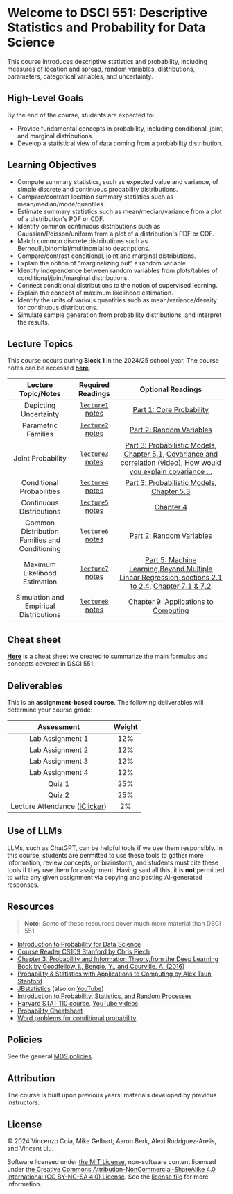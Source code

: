 Welcome to DSCI 551: Descriptive Statistics and Probability for Data Science
============================

This course introduces descriptive statistics and probability, including measures of location and spread, random variables, distributions, parameters, categorical variables, and uncertainty.

## High-Level Goals

By the end of the course, students are expected to:

- Provide fundamental concepts in probability, including conditional, joint, and marginal distributions.
- Develop a statistical view of data coming from a probability distribution.

## Learning Objectives

- Compute summary statistics, such as expected value and variance, of simple discrete and continuous probability distributions.
- Compare/contrast location summary statistics such as mean/median/mode/quantiles.
- Estimate summary statistics such as mean/median/variance from a plot of a distribution's PDF or CDF.
- Identify common continuous distributions such as Gaussian/Poisson/uniform from a plot of a distribution's PDF or CDF.
- Match common discrete distributions such as Bernoulli/binomial/multinomial to descriptions.
- Compare/contrast conditional, joint and marginal distributions. 
- Explain the notion of "marginalizing out" a random variable.
- Identify independence between random variables from plots/tables of conditional/joint/marginal distributions.
- Connect conditional distributions to the notion of supervised learning.
- Explain the concept of maximum likelihood estimation.
- Identify the units of various quantities such as mean/variance/density for continuous distributions.
- Simulate sample generation from probability distributions, and interpret the results.

## Lecture Topics

This course occurs during **Block 1** in the 2024/25 school year. The course notes can be accessed [**here**](https://ubc-mds.github.io/DSCI_551_stat-prob-dsci_students/README.html).

| Lecture Topic/Notes | Required Readings | Optional Readings |
|:-------------------------------------------------------------:|:-------------------:|:-------------------:|
| Depicting Uncertainty | [`lecture1` notes](https://ubc-mds.github.io/DSCI_551_stat-prob-dsci/notes/01_lecture-uncertainty.html) | [Part 1: Core Probability](https://chrispiech.github.io/probabilityForComputerScientists/en/part1/probability/)|
| Parametric Families | [`lecture2` notes](https://ubc-mds.github.io/DSCI_551_stat-prob-dsci/notes/02_lecture-parametric-families.html) |  [Part 2: Random Variables](https://chrispiech.github.io/probabilityForComputerScientists/en/part2/rvs/)|
| Joint Probability | [`lecture3` notes](https://ubc-mds.github.io/DSCI_551_stat-prob-dsci/notes/03_lecture-joint.html) | [Part 3: Probabilistic Models](https://chrispiech.github.io/probabilityForComputerScientists/en/part3/joint/), [Chapter 5.1](https://www.alextsun.com/files/Prob_Stat_for_CS_Book.pdf), [Covariance and correlation (video)](https://www.youtube.com/watch?v=KDw3hC2YNFc), [How would you explain covariance ...](https://stats.stackexchange.com/questions/18058/how-would-you-explain-covariance-to-someone-who-understands-only-the-mean) |
| Conditional Probabilities | [`lecture4` notes](https://ubc-mds.github.io/DSCI_551_stat-prob-dsci/notes/04_lecture-conditional.html) | [Part 3: Probabilistic Models](https://chrispiech.github.io/probabilityForComputerScientists/en/part3/joint/), [Chapter 5.3](https://www.alextsun.com/files/Prob_Stat_for_CS_Book.pdf)|
| Continuous Distributions | [`lecture5` notes](https://ubc-mds.github.io/DSCI_551_stat-prob-dsci/notes/05_lecture-continuous.html) |[Chapter 4](https://www.alextsun.com/files/Prob_Stat_for_CS_Book.pdf) |
| Common Distribution Families and Conditioning | [`lecture6` notes](https://ubc-mds.github.io/DSCI_551_stat-prob-dsci/notes/06_lecture-continuous-families.html) |[Part 2: Random Variables](https://chrispiech.github.io/probabilityForComputerScientists/en/part2/rvs/)|
| Maximum Likelihood Estimation | [`lecture7` notes](https://ubc-mds.github.io/DSCI_551_stat-prob-dsci/notes/07_lecture-maximum-likelihood-estimation.html)| [Part 5: Machine Learning](https://chrispiech.github.io/probabilityForComputerScientists/en/part5/parameter_estimation/),[Beyond Multiple Linear Regression, sections 2.1 to 2.4](https://bookdown.org/roback/bookdown-BeyondMLR/ch-beyondmost.html#sex_unconditional_model), [Chapter 7.1 & 7.2](https://www.alextsun.com/files/Prob_Stat_for_CS_Book.pdf) |
| Simulation and Empirical Distributions | [`lecture8` notes](https://ubc-mds.github.io/DSCI_551_stat-prob-dsci/notes/08_lecture-simulation.html) |[Chapter 9: Applications to Computing](https://www.alextsun.com/files/Prob_Stat_for_CS_Book.pdf)|

## Cheat sheet

[**Here**](https://ubc-mds.github.io/DSCI_551_stat-prob-dsci/notes/appendix-prob-cheatsheet.html) is a cheat sheet we created to summarize the main formulas and concepts covered in DSCI 551.

## Deliverables

This is an **assignment-based course**. The following deliverables will determine your course grade:

| Assessment       | Weight  | 
| :---:            | :---:   |
| Lab Assignment 1 | 12%     |
| Lab Assignment 2 | 12%     |
| Lab Assignment 3 | 12%     |
| Lab Assignment 4 | 12%     |
| Quiz 1           | 25%     |
| Quiz 2           | 25%     |
| Lecture Attendance ([iClicker](https://student.iclicker.com/#/login))   | 2%     |

## Use of LLMs

LLMs, such as ChatGPT, can be helpful tools if we use them responsibly. In this course, students are permitted to use these tools to gather more information, review concepts, or brainstorm, and students must cite these tools if they use them for assignment. Having said all this, it is **not** permitted to write any given assignment via copying and pasting AI-generated responses.

## Resources

> **Note:** Some of these resources cover much more material than DSCI 551.

- [Introduction to Probability for Data Science](https://probability4datascience.com/)
- [Course Reader CS109 Stanford by Chris Piech](https://chrispiech.github.io/probabilityForComputerScientists/en/index.html)
- [Chapter 3: Probability and Information Theory,from the Deep Learning Book by Goodfellow, I., Bengio, Y., and Courville, A. (2016)](https://www.deeplearningbook.org/contents/prob.html)
- [Probability & Statistics with Applications to Computing by Alex Tsun, Stanford](https://www.alextsun.com/files/Prob_Stat_for_CS_Book.pdf)
- [JBstatistics](http://www.jbstatistics.com/) (also on [YouTube](https://www.youtube.com/channel/UCiHi6xXLzi9FMr9B0zgoHqA))
- [Introduction to Probability, Statistics, and Random Processes](https://www.probabilitycourse.com/)
- [Harvard STAT 110 course](https://projects.iq.harvard.edu/stat110), [YouTube videos](https://www.youtube.com/playlist?list=PL2SOU6wwxB0uwwH80KTQ6ht66KWxbzTIo)
- [Probability Cheatsheet](https://github.com/wzchen/probability_cheatsheet)
- [Word problems for conditional probability](https://www.math.kth.se/matstat/gru/sf1901/TCOMK/exercises.pdf)

## Policies

See the general [MDS policies](https://ubc-mds.github.io/policies/).

## Attribution
    
The course is built upon previous years' materials developed by previous instructors.

## License

© 2024 Vincenzo Coia, Mike Gelbart, Aaron Berk, Alexi Rodríguez-Arelis, and Vincent Liu.

Software licensed under [the MIT License](https://spdx.org/licenses/MIT.html), non-software content licensed under [the Creative Commons Attribution-NonCommercial-ShareAlike 4.0 International (CC BY-NC-SA 4.0) License](https://creativecommons.org/licenses/by-nc-sa/4.0/). See the [license file](LICENSE.md) for more information.
